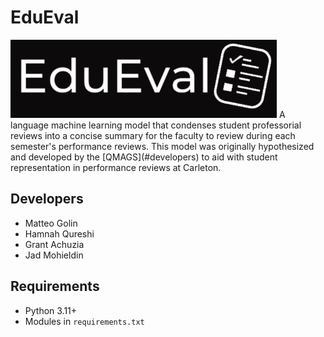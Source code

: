 # EduEval 
<img src="application\webapp\public\edueval logo2.jpg"/>
A language machine learning model that condenses student professorial reviews into a concise summary for the faculty to
review during each semester's performance reviews. This model was originally hypothesized and developed by the 
[QMAGS](#developers) to aid with student representation in performance reviews at Carleton.

## Developers
- Matteo Golin
- Hamnah Qureshi
- Grant Achuzia
- Jad Mohieldin

## Requirements
- Python 3.11+
- Modules in `requirements.txt`